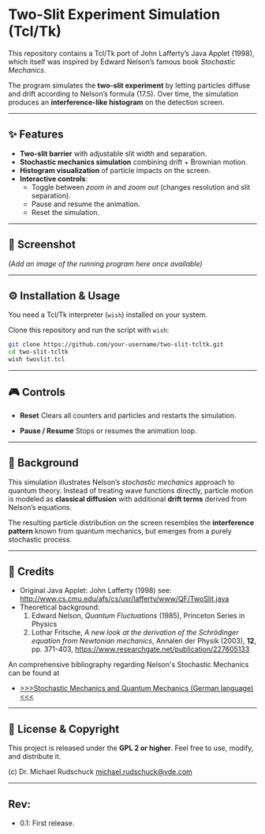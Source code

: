 # Two-Slit Experiment Simulation (Tcl/Tk)

This repository contains a Tcl/Tk port of John Lafferty’s Java Applet (1998),  
which itself was inspired by Edward Nelson’s famous book  *Stochastic Mechanics*.  

The program simulates the **two-slit experiment** by letting particles diffuse and drift according to Nelson’s formula (17.5). Over time, the simulation produces an **interference-like histogram** on the detection screen.


---

## ✨ Features

- **Two-slit barrier** with adjustable slit width and separation.  
- **Stochastic mechanics simulation** combining drift + Brownian motion.  
- **Histogram visualization** of particle impacts on the screen.  
- **Interactive controls**:
  - Toggle between *zoom in* and *zoom out* (changes resolution and slit separation).  
  - Pause and resume the animation.  
  - Reset the simulation.  

---


## 📸 Screenshot

*(Add an image of the running program here once available)*


---

## ⚙️ Installation & Usage

You need a Tcl/Tk interpreter (`wish`) installed on your system.

Clone this repository and run the script with `wish`:

```bash
git clone https://github.com/your-username/two-slit-tcltk.git
cd two-slit-tcltk
wish twoslit.tcl
```

---

## 🎮 Controls


* **Reset**
  Clears all counters and particles and restarts the simulation.

* **Pause / Resume**
  Stops or resumes the animation loop.

---

## 📖 Background

This simulation illustrates Nelson’s *stochastic mechanics* approach to quantum theory.
Instead of treating wave functions directly, particle motion is modeled as **classical diffusion** with additional **drift terms** derived from Nelson’s equations.

The resulting particle distribution on the screen resembles the **interference pattern** known from quantum mechanics, but emerges from a purely stochastic process.

---

## 🙏 Credits

* Original Java Applet: John Lafferty (1998)
  see: http://www.cs.cmu.edu/afs/cs/usr/lafferty/www/QF/TwoSlit.java
* Theoretical background: 
  1. Edward Nelson, *Quantum Fluctuations* (1985), Princeton Series in Physics
  2. Lothar Fritsche, *A new look at the derivation of the Schrödinger equation from Newtonian mechanics*, Annalen der Physik (2003), **12**, pp. 371-403, https://www.researchgate.net/publication/227605133
 
An comprehensive bibliography regarding Nelson's Stochastic Mechanics can be found at 
* [>>>Stochastic Mechanics and Quantum Mechanics (German language)<<<](https://github.com/Rudschuck/Stochastic-Mechanics-and-Quantum-Mechanics/raw/main/Stochastische_Mechanik_und_Quantenmechanik_latest.pdf)


---


## 📜 License & Copyright

This project is released under the **GPL 2 or higher**.
Feel free to use, modify, and distribute it.

(c) Dr. Michael Rudschuck
 michael.rudschuck@vde.com    

---

## Rev:
* 0.1: First release.



